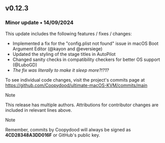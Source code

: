 ## v0.12.3

### Minor update • 14/09/2024

This update includes the following features / fixes / changes:

- Implemented a fix for the "config.plist not found" issue in macOS Boot Argument Editor (@kayon and @eversiege)
- Updated the styling of the stage titles in AutoPilot
- Changed sanity checks in compatibility checkers for better OS support (@LuboGD)
- *The fix was literally to make it sleep more?!?1?*

To see individual code changes, visit the project's commits page at <https://github.com/Coopydood/ultimate-macOS-KVM/commits/main>

> [!NOTE]
> This release has multiple authors. Attributions for contributor changes are included in relevant lines above.

> [!NOTE]
> Remember, commits by Coopydood will always be signed as **4CD28348A3DD016F** or GitHub's public key.
